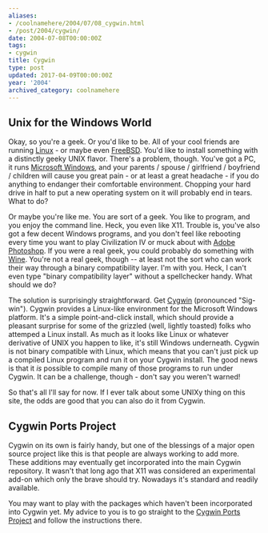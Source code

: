 ```yaml
---
aliases:
- /coolnamehere/2004/07/08_cygwin.html
- /post/2004/cygwin/
date: 2004-07-08T00:00:00Z
tags:
- cygwin
title: Cygwin
type: post
updated: 2017-04-09T00:00:00Z
year: '2004'
archived_category: coolnamehere
---
```

<!-- TEASER_END -->

## Unix for the Windows World

Okay, so you're a geek. Or you'd like to be. All of your cool friends are 
running [Linux](http://www.linux.org/) - or maybe even 
[FreeBSD](http://www.freebsd.org/). You'd like to install something with a 
distinctly geeky UNIX flavor. There's a problem, though.  You've got a PC, it 
runs [Microsoft Windows][], and your parents / spouse / 
girlfriend / boyfriend / children will cause you great pain - or at least a 
great headache - if you do anything to endanger their comfortable environment. 
Chopping your hard drive in half to put a new operating system on it will 
probably end in tears. What to do?

[Microsoft Windows]: https://www.microsoft.com/en-us/windows

Or maybe you're like me. You are sort of a geek. You like to program, and you 
enjoy the command line. Heck, you even like X11. Trouble is, you've also got a 
few decent Windows programs, and you don't feel like rebooting every time you 
want to play Civilization IV or muck about with [Adobe 
Photoshop](http://www.adobe.com/products/photoshop/main.html). If you were a 
real geek, you could probably do something with [Wine](http://winehq.com/). 
You're not a real geek, though -- at least not the sort who can work their way 
through a binary compatibility layer. I'm with you. Heck, I can't even type 
"binary compatibility layer" without a spellchecker handy. What should we do?

The solution is surprisingly straightforward. Get [Cygwin](http://www.cygwin.com/)
(pronounced "Sig-win").  Cygwin provides a Linux-like environment for the 
Microsoft Windows platform.  It's a simple point-and-click install, which 
should provide a pleasant surprise for some of the grizzled (well, lightly 
toasted) folks who attemped a Linux install. As much as it looks like Linux or 
whatever derivative of UNIX you happen to like, it's still Windows underneath. 
Cygwin is not binary compatible with Linux, which means that you can't just 
pick up a compiled Linux program and run it on your Cygwin install. The good 
news is that it *is* possible to compile many of those programs to run under 
Cygwin. It can be a challenge, though - don't say you weren't warned!

So that's all I'll say for now. If I ever talk about some UNIXy thing on this 
site, the odds are good that you can also do it from Cygwin.

## Cygwin Ports Project

Cygwin on its own is fairly handy, but one of the blessings of a major open 
source project like this is that people are always working to add more. 
These additions may eventually get incorporated into the main Cygwin 
repository. It wasn't that long ago that X11 was considered an experimental 
add-on which only the brave should try. Nowadays it's standard and readily 
available.

You may want to play with the packages which haven't been incorporated into 
Cygwin yet. My advice to you is to go straight to the [Cygwin Ports 
Project][] and follow the instructions there.

[Cygwin Ports Project]: http://cygwinports.org/
